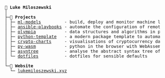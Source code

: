 <pre>
💾 <b>Luke Miloszewski</b>
│
├─🌴 <b>Projects</b>
│ ├─ <a href="https://github.com/lukemiloszewski/ml-models">ml-models</a>         - build, deploy and monitor machine learning models
│ ├─ <a href="https://github.com/lukemiloszewski/ansible-playbooks">ansible-playbooks</a> - automate the configuration of remote servers
│ ├─ <a href="https://github.com/lukemiloszewski/olympia">olympia</a>           - data structures and algorithms in python
│ ├─ <a href="https://github.com/lukemiloszewski/python-template">python-template</a>   - a modern package template to automate python development
│ ├─ <a href="https://github.com/lukemiloszewski/crypto-charts">crypto-charts</a>     - visualisations of cryptocurrency data in real-time
│ ├─ <a href="https://github.com/lukemiloszewski/py-wasm">py-wasm</a>           - python in the browser with WebAssembly
│ ├─ <a href="https://github.com/lukemiloszewski/asyntree">asyntree</a>          - analyse the abstract syntax tree of python modules
│ └─ <a href="https://github.com/lukemiloszewski/dotfiles">dotfiles</a>          - dotfiles for sensible defaults
│
└─🍓 <b>Website</b>  
  └─ <a href="https://www.lukemiloszewski.xyz">lukemiloszewski.xyz</a>
</pre>
